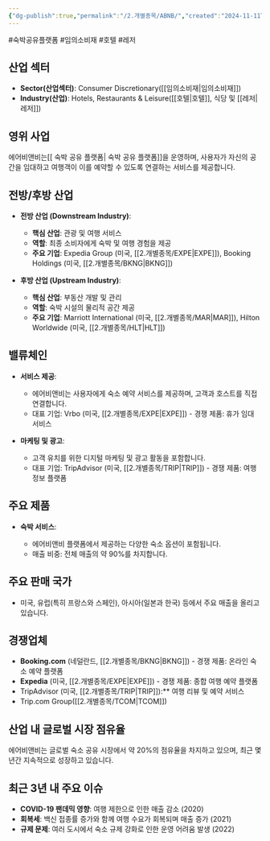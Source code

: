 ```yaml
---
{"dg-publish":true,"permalink":"/2.개별종목/ABNB/","created":"2024-11-11T09:36:27.192+09:00","updated":"2025-06-03T20:05:57.361+09:00"}
---
```


#숙박공유플랫폼 #임의소비재 #호텔 #레저 

## 산업 섹터

- **Sector(산업섹터)**: Consumer Discretionary([[임의소비재\|임의소비재]])
- **Industry(산업)**: Hotels, Restaurants & Leisure([[호텔\|호텔]], 식당 및 [[레저\|레저]])

## 영위 사업

에어비앤비는[[ 숙박 공유 플랫폼\| 숙박 공유 플랫폼]]을 운영하며, 사용자가 자신의 공간을 임대하고 여행객이 이를 예약할 수 있도록 연결하는 서비스를 제공합니다.

## 전방/후방 산업

- **전방 산업 (Downstream Industry)**:
    
    - **핵심 산업**: 관광 및 여행 서비스
    - **역할**: 최종 소비자에게 숙박 및 여행 경험을 제공
    - **주요 기업**: Expedia Group (미국, [[2.개별종목/EXPE\|EXPE]]), Booking Holdings (미국, [[2.개별종목/BKNG\|BKNG]])
    
- **후방 산업 (Upstream Industry)**:
    
    - **핵심 산업**: 부동산 개발 및 관리
    - **역할**: 숙박 시설의 물리적 공간 제공
    - **주요 기업**: Marriott International (미국, [[2.개별종목/MAR\|MAR]]), Hilton Worldwide (미국, [[2.개별종목/HLT\|HLT]])
    

## 밸류체인

- **서비스 제공**:
    
    - 에어비앤비는 사용자에게 숙소 예약 서비스를 제공하며, 고객과 호스트를 직접 연결합니다.
    - 대표 기업: Vrbo (미국, [[2.개별종목/EXPE\|EXPE]]) - 경쟁 제품: 휴가 임대 서비스
    
- **마케팅 및 광고**:
    
    - 고객 유치를 위한 디지털 마케팅 및 광고 활동을 포함합니다.
    - 대표 기업: TripAdvisor (미국, [[2.개별종목/TRIP\|TRIP]]) - 경쟁 제품: 여행 정보 플랫폼
    

## 주요 제품

- **숙박 서비스**:
    
    - 에어비앤비 플랫폼에서 제공하는 다양한 숙소 옵션이 포함됩니다.
    - 매출 비중: 전체 매출의 약 90%를 차지합니다.
    

## 주요 판매 국가

- 미국, 유럽(특히 프랑스와 스페인), 아시아(일본과 한국) 등에서 주요 매출을 올리고 있습니다.

## 경쟁업체

- **Booking.com** (네덜란드, [[2.개별종목/BKNG\|BKNG]]) - 경쟁 제품: 온라인 숙소 예약 플랫폼
- **Expedia** (미국, [[2.개별종목/EXPE\|EXPE]]) - 경쟁 제품: 종합 여행 예약 플랫폼
- TripAdvisor (미국, [[2.개별종목/TRIP\|TRIP]]):** 여행 리뷰 및 예약 서비스
- Trip.com Group([[2.개별종목/TCOM\|TCOM]])

## 산업 내 글로벌 시장 점유율

에어비앤비는 글로벌 숙소 공유 시장에서 약 20%의 점유율을 차지하고 있으며, 최근 몇 년간 지속적으로 성장하고 있습니다.

## 최근 3년 내 주요 이슈

- **COVID-19 팬데믹 영향**: 여행 제한으로 인한 매출 감소 (2020)
- **회복세**: 백신 접종률 증가와 함께 여행 수요가 회복되며 매출 증가 (2021)
- **규제 문제**: 여러 도시에서 숙소 규제 강화로 인한 운영 어려움 발생 (2022)